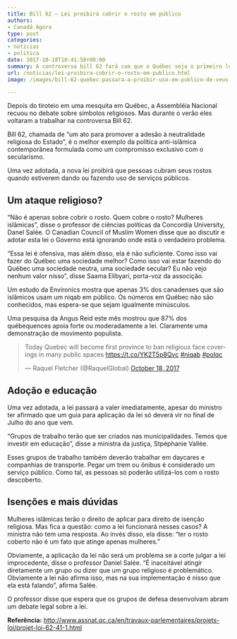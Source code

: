 ```yaml
---
title: Bill 62 – Lei proibirá cobrir o rosto em público
authors:
- Canadá Agora
type: post
categories:
- noticias
- politica
date: 2017-10-18T18:41:58+00:00
summary: A controversa bill 62 fará com que o Québec seja o primeiro lugar na América a ter uma lei que proíbe cobrir o rosto para utilizar serviços públicos
url: /noticias/lei-proibira-cobrir-o-rosto-em-publico.html
image: /images/bill-62-quebec-passara-a-proibir-uso-em-publico-de-veus.jpg

---
```

Depois do tiroteio em uma mesquita em Québec, a Assembléia Nacional recuou no debate sobre símbolos religiosos. Mas durante o verão eles voltaram a trabalhar na controversa Bill 62.

Bill 62, chamada de &#8220;um ato para promover a adesão à neutralidade religiosa do Estado&#8221;, é o melhor exemplo da política anti-islâmica contemporânea formulada como um compromisso exclusivo com o secularismo.

Uma vez adotada, a nova lei proibirá que pessoas cubram seus rostos quando estiverem dando ou fazendo uso de serviços públicos.

## Um ataque religioso?

&#8220;Não é apenas sobre cobrir o rosto. Quem cobre o rosto? Mulheres islâmicas&#8221;, disse o professor de ciências políticas da Concordia University, Danel Salée. O Canadian Council of Muslim Women disse que ao discutir e adotar esta lei o Governo está ignorando onde está o verdadeiro problema.

&#8220;Essa lei é ofensiva, mas além disso, ela é não suficiente. Como isso vai fazer do Québec uma sociedade melhor? Como isso vai estar fazendo do Québec uma sociedade neutra, uma sociedade secular? Eu não vejo nenhum valor nisso&#8221;, disse Saama Elibyari, porta-voz da associção.

Um estudo da Environics mostra que apenas 3% dos canadenses que são islâmicos usam um niqab em público. Os números em Québec não são conhecidos, mas espera-se que sejam igualmente minúsculos.

Uma pesquisa da Angus Reid este mês mostrou que 87% dos québequences apoia forte ou moderadamente a lei. Claramente uma demonstração de movimento populista.

<blockquote class="twitter-tweet lazyload" data-expand="600" data-script="//platform.twitter.com/widgets.js"  data-width="550">
  <p lang="en" dir="ltr">
    Today Quebec will become first province to ban religious face coverings in many public spaces <a href="https://t.co/YK2T5p8Qvc">https://t.co/YK2T5p8Qvc</a> <a href="https://twitter.com/hashtag/niqab?src=hash&ref_src=twsrc%5Etfw">#niqab</a> <a href="https://twitter.com/hashtag/polqc?src=hash&ref_src=twsrc%5Etfw">#polqc</a>
  </p>

  <p>
    &mdash; Raquel Fletcher (@RaquelGlobal) <a href="https://twitter.com/RaquelGlobal/status/920613910431940608?ref_src=twsrc%5Etfw">October 18, 2017</a>
  </p>
</blockquote>

## Adoção e educação

Uma vez adotada, a lei passará a valer imediatamente, apesar do ministro ter afirmado que um guia para aplicação da lei só deverá vir no final de Julho do ano que vem.

&#8220;Grupos de trabalho terão que ser criados nas municipalidades. Temos que investir em educação&#8221;, disse a ministra da justiça, Stpéphanie Vallée.

Esses grupos de trabalho também deverão trabalhar em daycares e companhias de transporte. Pegar um trem ou ônibus é considerado um serviço público. Como tal, as pessoas só poderão utilizá-los com o rosto descoberto.

## Isenções e mais dúvidas

Mulheres islâmicas terão o direito de aplicar para direito de isenção religiosa. Mas fica a questão: como a lei funcionará nesses casos? A ministra não tem uma resposta. Ao invés disso, ela disse: &#8220;ter o rosto coberto não é um fato que atinge apenas mulheres.&#8221;

Obviamente, a aplicação da lei não será um problema se a corte julgar a lei improcedente, disse o professor Daniel Salée. &#8220;É inaceitável atingir diretamente um grupo ou dizer que um grupo religioso é problemático. Obviamente a lei não afirma isso, mas na sua implementação é nisso que ela está falando&#8221;, afirma Salée.

O professor disse que espera que os grupos de defesa desenvolvam abram um debate legal sobre a lei.

**Referência:** <a href="http://www.assnat.qc.ca/en/travaux-parlementaires/projets-loi/projet-loi-62-41-1.html" target="_blank" rel="noopener">http://www.assnat.qc.ca/en/travaux-parlementaires/projets-loi/projet-loi-62-41-1.html</a>